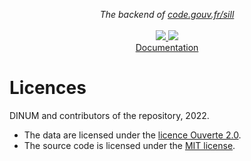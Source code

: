 <p align="center">
    <i>The backend of <a href="https://code.gouv.fr/sill">code.gouv.fr/sill</a></i>
    <br>
    <br>
    <a href="https://github.com/codegouvfr/sill-api/actions">
      <img src="https://github.com/codegouvfr/sill-api/workflows/ci/badge.svg?branch=main">
    </a>
    <a href="https://github.com/codegouvfr/sill#licence">
      <img src="https://img.shields.io/npm/l/sillfr">
    </a>
    <br/>
    <a href="https://github.com/codegouvfr/sill-docs/">Documentation</a>
</p>

# Licences

DINUM and contributors of the repository, 2022.

-   The data are licensed under the [licence Ouverte 2.0](LICENSES/LICENSE.Etalab-2.0.md).
-   The source code is licensed under the [MIT license](LICENSES/LICENSE.MIT.md).
